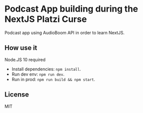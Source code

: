 # Podcast App building during the NextJS Platzi Curse

Podcast app using AudioBoom API in order to learn NextJS.

## How use it

Node.JS 10 required

- Install dependencies: `npm install`.
- Run dev env: `npm run dev`.
- Run in prod: `npm run build && npm start`.

## License

MIT
